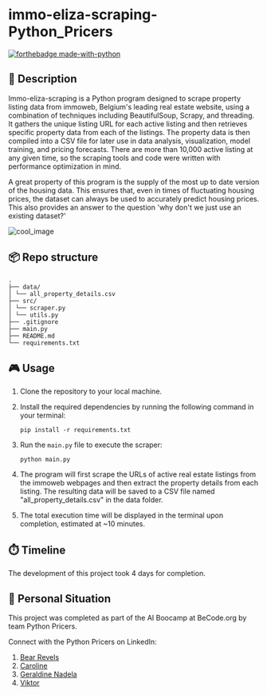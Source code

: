 # immo-eliza-scraping-Python_Pricers

[![forthebadge made-with-python](https://ForTheBadge.com/images/badges/made-with-python.svg)](https://www.python.org/)

## 📒 Description

Immo-eliza-scraping is a Python program designed to scrape property listing data from immoweb, Belgium's leading real estate website, using a combination of techniques including BeautifulSoup, Scrapy, and threading. It gathers the unique listing URL for each active listing and then retrieves specific property data from each of the listings. The property data is then compiled into a CSV file for later use in data analysis, visualization, model training, and pricing forecasts. There are more than 10,000 active listing at any given time, so the scraping tools and code were written with performance optimization in mind.

A great property of this program is the supply of the most up to date version of the housing data. This ensures that, even in times of fluctuating housing prices, the dataset can always be used to accurately predict housing prices.
This also provides an answer to the question 'why don't we just use an existing dataset?'

![cool_image](https://media.istockphoto.com/id/932743856/vector/property-prices-illustration.jpg?s=612x612&w=0&k=20&c=MpCykgUFuTxQje0JksjDApv9u5ywb5nkJE0brZ-4GiA=)

## 📦 Repo structure

```
.
├── data/
│ └── all_property_details.csv
├── src/
│ └── scraper.py
│ └── utils.py
├── .gitignore
├── main.py
├── README.md
└── requirements.txt
```

## 🎮 Usage

1. Clone the repository to your local machine.

2. Install the required dependencies by running the following command in your terminal:

    ```
    pip install -r requirements.txt
    ```

3. Run the `main.py` file to execute the scraper:

    ```
    python main.py
    ```

4. The program will first scrape the URLs of active real estate listings from the immoweb webpages and then extract the property details from each listing. The resulting data will be saved to a CSV file named "all_property_details.csv" in the data folder.

5. The total execution time will be displayed in the terminal upon completion, estimated at ~10 minutes.

## ⏱️ Timeline

The development of this project took 4 days for completion.

## 📌 Personal Situation

This project was completed as part of the AI Boocamp at BeCode.org by team Python Pricers. 

Connect with the Python Pricers on LinkedIn:
1. [Bear Revels](https://www.linkedin.com/in/bear-revels/)
2. [Caroline](https://www.linkedin.com/in/caroline-van-hoeke-8a3b87123/)
3. [Geraldine Nadela](https://www.linkedin.com/in/geraldine-nadela-60827a11)
4. [Viktor](https://www.linkedin.com/in/viktor-cosaert/)